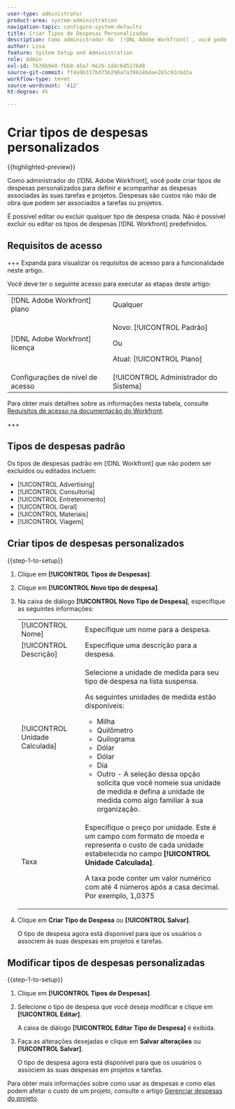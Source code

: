 ```yaml
---
user-type: administrator
product-area: system-administration
navigation-topic: configure-system-defaults
title: Criar Tipos de Despesas Personalizadas
description: Como administrador do  [!DNL Adobe Workfront] , você pode criar tipos de despesas personalizados para definir e acompanhar as despesas associadas às suas tarefas e projetos. Despesas são custos não mão de obra que podem ser associados a tarefas ou projetos.
author: Lisa
feature: System Setup and Administration
role: Admin
exl-id: 7b76b9e8-fbb8-45a7-9e26-1ddc6d5176d8
source-git-commit: ff4a9b317bd75b298a7a39814b4ae265c92c6d2a
workflow-type: tm+mt
source-wordcount: '412'
ht-degree: 4%

---
```


# Criar tipos de despesas personalizados

{{highlighted-preview}}

<!--**DON'T DELETE, DRAFT OR HIDE THIS ARTICLE. IT IS LINKED TO THE PRODUCT THROUGH THE CONTEXT SENSITIVE HELP LINKS.-->

Como administrador do [!DNL Adobe Workfront], você pode criar tipos de despesas personalizados para definir e acompanhar as despesas associadas às suas tarefas e projetos. Despesas são custos não mão de obra que podem ser associados a tarefas ou projetos.

É possível editar ou excluir qualquer tipo de despesa criada. Não é possível excluir ou editar os tipos de despesas [!DNL Workfront] predefinidos.

## Requisitos de acesso

+++ Expanda para visualizar os requisitos de acesso para a funcionalidade neste artigo.

Você deve ter o seguinte acesso para executar as etapas deste artigo:

<table style="table-layout:auto"> 
 <col> 
 <col> 
 <tbody> 
  <tr> 
   <td role="rowheader">[!DNL Adobe Workfront] plano</td> 
   <td>Qualquer</td> 
  </tr> 
  <tr> 
   <td role="rowheader">[!DNL Adobe Workfront] licença</td> 
   <td><p>Novo: [!UICONTROL Padrão]</p>
   Ou
   <p>Atual: [!UICONTROL Plano]</p>
   </td> 
  </tr> 
  <tr> 
   <td role="rowheader">Configurações de nível de acesso</td> 
   <td>[!UICONTROL Administrador do Sistema]</td>
  </tr>
 </tbody> 
</table>

Para obter mais detalhes sobre as informações nesta tabela, consulte [Requisitos de acesso na documentação do Workfront](/help/quicksilver/administration-and-setup/add-users/access-levels-and-object-permissions/access-level-requirements-in-documentation.md).

+++

## Tipos de despesas padrão

Os tipos de despesas padrão em [!DNL Workfront] que não podem ser excluídos ou editados incluem:

* [!UICONTROL Advertising]
* [!UICONTROL Consultoria]
* [!UICONTROL Entretenimento]
* [!UICONTROL Geral]
* [!UICONTROL Materiais]
* [!UICONTROL Viagem]

## Criar tipos de despesas personalizados

{{step-1-to-setup}}

1. Clique em **[!UICONTROL Tipos de Despesas]**.
1. Clique em **[!UICONTROL Novo tipo de despesa]**.
1. Na caixa de diálogo **[!UICONTROL Novo Tipo de Despesa]**, especifique as seguintes informações:

   <table style="table-layout:auto"> 
    <col> 
    <col> 
    <tbody> 
     <tr> 
      <td role="rowheader">[!UICONTROL Nome]</td> 
      <td>Especifique um nome para a despesa.</td> 
     </tr> 
     <tr> 
      <td role="rowheader">[!UICONTROL Descrição]</td> 
      <td>Especifique uma descrição para a despesa.</td> 
     </tr> 
     <tr> 
      <td role="rowheader">[!UICONTROL Unidade Calculada]</td> 
      <td> <p>Selecione a unidade de medida para seu tipo de despesa na lista suspensa.</p> <p>As seguintes unidades de medida estão disponíveis:</p> 
       <ul> 
        <li>Milha</li> 
        <li>Quilômetro</li> 
        <li>Quilograma</li> 
        <li>Dólar</li> 
        <li>Dólar</li> 
        <li>Dia</li> 
        <li>Outro - A seleção dessa opção solicita que você nomeie sua unidade de medida e defina a unidade de medida como algo familiar à sua organização.</li> 
       </ul> </td> 
     </tr> 
     <tr> 
      <td role="rowheader">Taxa</td> 
      <td> <p>Especifique o preço por unidade. Este é um campo com formato de moeda e representa o custo de cada unidade estabelecida no campo <strong>[!UICONTROL Unidade Calculada]</strong>. </p> <p>A taxa pode conter um valor numérico com até 4 números após a casa decimal. Por exemplo, 1,0375</p> </td> 
     </tr> 
    </tbody> 
   </table>

1. Clique em **Criar Tipo de Despesa** <span class="preview">ou **[!UICONTROL Salvar]**.</span>

   O tipo de despesa agora está disponível para que os usuários o associem às suas despesas em projetos e tarefas.

## Modificar tipos de despesas personalizadas

{{step-1-to-setup}}

1. Clique em **[!UICONTROL Tipos de Despesas]**.
1. Selecione o tipo de despesa que você deseja modificar e clique em **[!UICONTROL Editar]**.

   A caixa de diálogo **[!UICONTROL Editar Tipo de Despesa]** é exibida.

1. Faça as alterações desejadas e clique em **Salvar alterações** <span class="preview">ou **[!UICONTROL Salvar]**.</span>

   O tipo de despesa agora está disponível para que os usuários o associem às suas despesas em projetos e tarefas.

Para obter mais informações sobre como usar as despesas e como elas podem afetar o custo de um projeto, consulte o artigo [Gerenciar despesas do projeto](../../../manage-work/projects/project-finances/manage-project-expenses.md).
